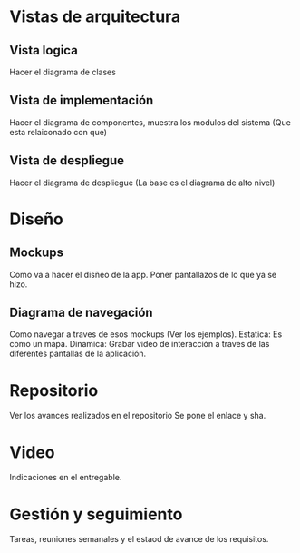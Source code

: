 # Vistas de arquitectura
## Vista logica

Hacer el diagrama de clases

## Vista de implementación

Hacer el diagrama de componentes, muestra los modulos del sistema (Que esta relaiconado con que)

## Vista de despliegue

Hacer el diagrama de despliegue (La base es el diagrama de alto nivel)

# Diseño
## Mockups

Como va a hacer el disñeo de la app. Poner pantallazos de lo que ya se hizo.

## Diagrama de navegación

Como navegar a traves de esos mockups (Ver los ejemplos).
Estatica: Es como un mapa.
Dinamica: Grabar video de interacción a traves de las diferentes pantallas de la aplicación.

# Repositorio

Ver los avances realizados en el repositorio
Se pone el enlace y sha.

# Video

Indicaciones en el entregable.

# Gestión y seguimiento

Tareas, reuniones semanales y el estaod de avance de los requisitos.

